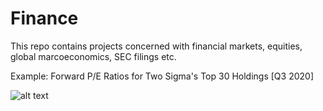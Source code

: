 # Finance

This repo contains projects concerned with financial markets, equities, global marcoeconomics, SEC filings etc.

Example: Forward P/E Ratios for Two Sigma's Top 30 Holdings [Q3 2020]

![alt text](https://github.com/BrandonToushan/Finance/blob/master/images/two_sigma_PE.png)
